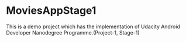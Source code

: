 # MoviesAppStage1
  This is a demo project which has the implementation of Udacity Android Developer Nanodegree Programme.(Project-1, Stage-1)
